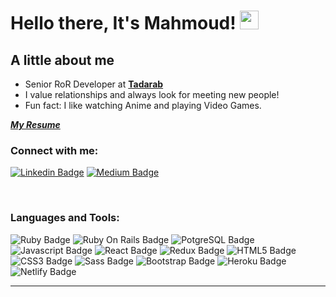 # Hello there, It's Mahmoud! <img src="https://media.giphy.com/media/hvRJCLFzcasrR4ia7z/giphy.gif" width="30px">

## A little about me
- Senior RoR Developer at **[Tadarab]**
- I value relationships and always look for meeting new people!
- Fun fact: I like watching Anime and playing Video Games.

[**_My Resume_**](https://docs.google.com/document/d/1MmAdElGxd4l3e7RdMyTWwDe3baDwe9pPYIEpLQzc40Y/edit?usp=sharing)

### Connect with me:

[![Linkedin Badge](https://img.shields.io/badge/LinkedIn-0077B5?style=for-the-badge&logo=linkedin&logoColor=white&link=https://www.linkedin.com/in/m-bakr/)](https://www.linkedin.com/in/m-bakr/)
[![Medium Badge](https://img.shields.io/badge/Medium-12100E?style=for-the-badge&logo=medium&logoColor=white&link=https://mbakr6821.medium.com/)](https://mbakr6821.medium.com/)

<br />

### Languages and Tools:

![Ruby Badge](https://img.shields.io/badge/Ruby-CC342D?style=for-the-badge&logo=ruby&logoColor=white)
![Ruby On Rails Badge](https://img.shields.io/badge/Ruby_on_Rails-CC0000?style=for-the-badge&logo=ruby-on-rails&logoColor=white)
![PotgreSQL Badge](https://img.shields.io/badge/PostgreSQL-316192?style=for-the-badge&logo=postgresql&logoColor=white)
![Javascript Badge](https://img.shields.io/badge/JavaScript-F7DF1E?style=for-the-badge&logo=javascript&logoColor=black)
![React Badge](https://img.shields.io/badge/React-20232A?style=for-the-badge&logo=react&logoColor=61DAFB)
![Redux Badge](https://img.shields.io/badge/Redux-593D88?style=for-the-badge&logo=redux&logoColor=white)
![HTML5 Badge](https://img.shields.io/badge/HTML5-E34F26?style=for-the-badge&logo=html5&logoColor=white)
![CSS3 Badge](https://img.shields.io/badge/CSS3-1572B6?style=for-the-badge&logo=css3&logoColor=white)
![Sass Badge](https://img.shields.io/badge/Sass-CC6699?style=for-the-badge&logo=sass&logoColor=white)
![Bootstrap Badge](https://img.shields.io/badge/Bootstrap-563D7C?style=for-the-badge&logo=bootstrap&logoColor=white)
![Heroku Badge](https://img.shields.io/badge/Heroku-430098?style=for-the-badge&logo=heroku&logoColor=white)
![Netlify Badge](https://img.shields.io/badge/Netlify-00C7B7?style=for-the-badge&logo=netlify&logoColor=white)

---

<br />
<br />
<!-- 
[![Anurag's github stats](https://github-readme-stats.vercel.app/api?username=MahmoudBakr23&sshow_icons=true_color=fff&icon_color=79ff97&text_color=9f9f9f&bg_color=151515)](https://github.com/anuraghazra/github-readme-stats)
-->

<!-- <br />
<br /> -->

<!-- ![Top Langs](https://github-readme-stats.vercel.app/api/top-langs/?username=MahmoudBakr23&layout=compact&theme=radical) -->
<!-- [![Top Langs](https://github-readme-stats.vercel.app/api/top-langs/?username=MahmoudBakr23&show_icons=true&theme=radical&layout=compact)](https://github.com/MahmoudBakr23/github-readme-stats) -->

[LinkedIn]: https://www.linkedin.com/in/m-bakr/
[Tadarab]: https://www.tadarab.com/